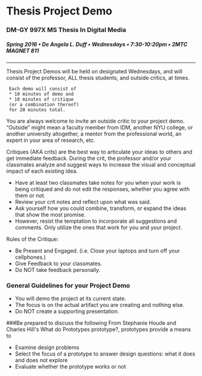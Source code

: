 # Thesis Project Demo

### DM-GY 997X MS Thesis In Digital Media
##### Spring 2016 • De Angela L. Duff • Wednesdays • 7:30-10:20pm • 2MTC MAGNET 811 

---

Thesis Project Demos will be held on designated Wednesdays, and will consist of the professor, ALL thesis students, and outside critics, at times. 

     Each demo will consist of 
     * 10 minutes of demo and 
     * 10 minutes of critique 
     (or a combination thereof)
     for 20 minutes total. 

You are always welcome to invite an outside critic to your project demo. “Outside” might mean a faculty member from IDM, another NYU college, or another university altogether, a mentor from the professional world, an expert in your area of research, etc.  

Critiques (AKA crits) are the best way to articulate your ideas to others and get immediate feedback. During the crit, the professor and/or your classmates analyze and suggest ways to increase the visual and conceptual impact of each existing idea. 
* Have at least two classmates take notes for you when your work is being critiqued and do not edit the responses, whether you agree with them or not. 
* Review your crit notes and reflect upon what was said.
* Ask yourself how you could combine, transform, or expand the ideas that show the most promise. 
* However, resist the temptation to incorporate all suggestions and comments. Only utilize the ones that work for you and your project. 

Rules of the Critique:
* Be Present and Engaged. (i.e. Close your laptops and turn off your cellphones.)
* Give Feedback to your classmates.
* Do NOT take feedback personally.

### General Guidelines for your Project Demo
* You will demo the project at its current state.
* The focus is on the actual artifact you are creating and nothing else.
* Do NOT create a supporting presentation.

###Be prepared to discuss the following
From Stephanie Houde and Charles Hill's What do Prototypes prototype?, prototypes provide a means to 
* Examine design problems
* Select the focus of a prototype to answer design questions: what it does and does not explore
* Evaluate whether the prototype works or not









